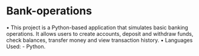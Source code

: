 # Bank-operations
•	This project is a Python-based application that simulates basic banking operations. It allows users to create accounts, deposit and withdraw funds, check balances, transfer money and view transaction history. 
•	Languages Used: - Python.
